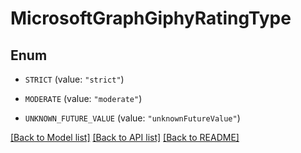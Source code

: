 # MicrosoftGraphGiphyRatingType

## Enum


* `STRICT` (value: `"strict"`)

* `MODERATE` (value: `"moderate"`)

* `UNKNOWN_FUTURE_VALUE` (value: `"unknownFutureValue"`)


[[Back to Model list]](../README.md#documentation-for-models) [[Back to API list]](../README.md#documentation-for-api-endpoints) [[Back to README]](../README.md)


